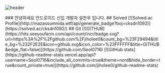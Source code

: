 <div align="left">
  
![header](https://capsule-render.vercel.app/api?type=waving&color=timeGradient&text=Welcome%20to%20Chanwoo%20GitHub👋&animation=twinkling&fontSize=33&fontAlignY=40&fontAlign=70&height=250)
<!-->

### 안녕하세요 안드로이드 신입 개발자 설찬우 입니다.


## Solved
[![Solved.ac Profile](http://mazassumnida.wtf/api/generate_badge?boj=cksdn1092)](https://solved.ac/cksdn1092/)

## Git
[![GITHUB](https://hits.seeyoufarm.com/api/count/incr/badge.svg?url=https%3A%2F%2Fgithub.com%2Fjiholee0&count_bg=%23F29494&title_bg=%232F2E2E&icon=github.svg&icon_color=%23FFFFFF&title=GITHUB&edge_flat=false)](https://github.com/Seol0716)

[![GitHub stats](https://github-readme-stats.vercel.app/api?username=Seol0716&include_all_commits=true&theme=nord&hide_border=true&count_private=true)](https://github.com/jiholee0/github-readme-stats)
